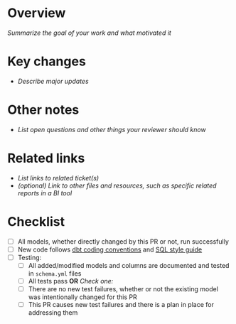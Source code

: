# Overview
_Summarize the goal of your work and what motivated it_

# Key changes
- _Describe major updates_

# Other notes
- _List open questions and other things your reviewer should know_

# Related links
- _List links to related ticket(s)_
- _(optional) Link to other files and resources, such as specific related reports in a BI tool_

# Checklist
- [ ] All models, whether directly changed by this PR or not, run successfully
- [ ] New code follows [dbt coding conventions](https://github.com/brooklyn-data/co/blob/master/dbt_coding_conventions.md) and [SQL style guide](https://github.com/brooklyn-data/co/blob/master/sql_style_guide.md)
- [ ] Testing:
    - [ ] All added/modified models and columns are documented and tested in `schema.yml` files
    - [ ] All tests pass **OR**
    _Check one:_
    - [ ] There are no new test failures, whether or not the existing model was intentionally changed for this PR
    - [ ] This PR causes new test failures and there is a plan in place for addressing them
